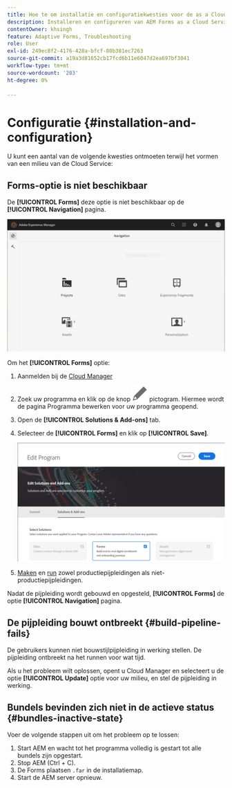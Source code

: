 ```yaml
---
title: Hoe te om installatie en configuratiekwesties voor de as a Cloud Service milieu van AEM Forms problemen op te lossen?
description: Installeren en configureren van AEM Forms as a Cloud Service omgeving oplossen.
contentOwner: khsingh
feature: Adaptive Forms, Troubleshooting
role: User
exl-id: 249ec8f2-4176-428a-bfcf-80b381ec7263
source-git-commit: a19a3d81652cb17fcd6b11e6047d2ea697bf3041
workflow-type: tm+mt
source-wordcount: '203'
ht-degree: 0%

---
```


# Configuratie {#installation-and-configuration}

U kunt een aantal van de volgende kwesties ontmoeten terwijl het vormen van een milieu van de Cloud Service:

## Forms-optie is niet beschikbaar

De **[!UICONTROL Forms]** deze optie is niet beschikbaar op de **[!UICONTROL Navigation]** pagina.

![Forms-optie is niet beschikbaar](assets/installation-configuration-forms-option-unavailable-troubleshooting.png)

Om het **[!UICONTROL Forms]** optie:

1. Aanmelden bij de [Cloud Manager](https://experience.adobe.com/)
1. Zoek uw programma en klik op de knop ![Forms-optie is niet beschikbaar](assets/Smock_Edit_18_N.svg) pictogram. Hiermee wordt de pagina Programma bewerken voor uw programma geopend.
1. Open de **[!UICONTROL Solutions & Add-ons]** tab.
1. Selecteer de **[!UICONTROL Forms]** en klik op **[!UICONTROL Save]**.

   ![Selecteer de optie Forms](assets/installation-configuration-select-forms-option.png)
1. [Maken](https://experienceleague.adobe.com/docs/experience-manager-cloud-manager/using/how-to-use/configuring-pipeline.html?lang=en#how-to-use) en [run](https://experienceleague.adobe.com/docs/experience-manager-cloud-manager/using/how-to-use/deploying-code.html) zowel productiepijpleidingen als niet-productiepijpleidingen.

Nadat de pijpleiding wordt gebouwd en opgesteld, **[!UICONTROL Forms]** de optie **[!UICONTROL Navigation]** pagina.

<!--  
## Environment creation fails {#environment-creation-fails}

Users are unable to create an [!DNL AEM Forms] as a Cloud Service environment. The environment creation fails after running for some time.

A missing profile can lead to environment creation failure. Check that the profile exists in Admin Console. If the profile does not exist, perform the following steps to create the profile:

1. Log in to [Admin Console](https://adminconsole.adobe.com/). Use Adobe ID of administrator provisioned to use Automated Forms Conversion Service to login. Do not any other ID or Federated ID to login.
1. Click the **[!UICONTROL Automated Forms Conversion Service]** option.
1. Click **[!UICONTROL New Profile]** in the Products tab.
1. Specify Name, Display Name, and Description for the profile. Click **[!UICONTROL Done]**. A profile is created.

If the profile exists and issues still persist, contact Adobe Support. -->

## De pijpleiding bouwt ontbreekt {#build-pipeline-fails}

De gebruikers kunnen niet bouwstijlpijpleiding in werking stellen. De pijpleiding ontbreekt na het runnen voor wat tijd.

Als u het probleem wilt oplossen, opent u Cloud Manager en selecteert u de optie **[!UICONTROL Update]** optie voor uw milieu, en stel de pijpleiding in werking.


## Bundels bevinden zich niet in de actieve status {#bundles-inactive-state}

Voer de volgende stappen uit om het probleem op te lossen:

1. Start AEM en wacht tot het programma volledig is gestart tot alle bundels zijn opgestart.
1. Stop AEM (Ctrl + C).
1. De Forms plaatsen `.far` in de installatiemap.
1. Start de AEM server opnieuw.